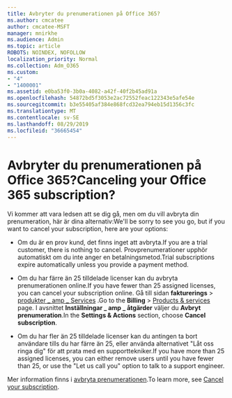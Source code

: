 ```yaml
---
title: Avbryter du prenumerationen på Office 365?
ms.author: cmcatee
author: cmcatee-MSFT
manager: mnirkhe
ms.audience: Admin
ms.topic: article
ROBOTS: NOINDEX, NOFOLLOW
localization_priority: Normal
ms.collection: Adm_O365
ms.custom:
- "4"
- "1400001"
ms.assetid: e0ba53f0-3b0a-4082-a42f-40f2b45ad91a
ms.openlocfilehash: 54872bd5f3053e2ac72552feac122343e5afe54e
ms.sourcegitcommit: b3e55405af384e868fcd32ea794eb15d1356c3fc
ms.translationtype: MT
ms.contentlocale: sv-SE
ms.lasthandoff: 08/29/2019
ms.locfileid: "36665454"
---
```

# <a name="canceling-your-office-365-subscription"></a><span data-ttu-id="24498-102">Avbryter du prenumerationen på Office 365?</span><span class="sxs-lookup"><span data-stu-id="24498-102">Canceling your Office 365 subscription?</span></span>

<span data-ttu-id="24498-103">Vi kommer att vara ledsen att se dig gå, men om du vill avbryta din prenumeration, här är dina alternativ:</span><span class="sxs-lookup"><span data-stu-id="24498-103">We'll be sorry to see you go, but if you want to cancel your subscription, here are your options:</span></span>
  
- <span data-ttu-id="24498-104">Om du är en prov kund, det finns inget att avbryta.</span><span class="sxs-lookup"><span data-stu-id="24498-104">If you are a trial customer, there is nothing to cancel.</span></span> <span data-ttu-id="24498-105">Provprenumerationer upphör automatiskt om du inte anger en betalningsmetod.</span><span class="sxs-lookup"><span data-stu-id="24498-105">Trial subscriptions expire automatically unless you provide a payment method.</span></span>

- <span data-ttu-id="24498-106">Om du har färre än 25 tilldelade licenser kan du avbryta prenumerationen online.</span><span class="sxs-lookup"><span data-stu-id="24498-106">If you have fewer than 25 assigned licenses, you can cancel your subscription online.</span></span> <span data-ttu-id="24498-107">Gå till sidan **fakturerings** \> [produkter _ amp _ Services](https://go.microsoft.com/fwlink/p/?linkid=842054) .</span><span class="sxs-lookup"><span data-stu-id="24498-107">Go to the **Billing** \> [Products & services](https://go.microsoft.com/fwlink/p/?linkid=842054) page.</span></span> <span data-ttu-id="24498-108">I avsnittet **Inställningar _ amp _ åtgärder** väljer du **Avbryt prenumeration**.</span><span class="sxs-lookup"><span data-stu-id="24498-108">In the **Settings & Actions** section, choose **Cancel subscription**.</span></span>

- <span data-ttu-id="24498-109">Om du har fler än 25 tilldelade licenser kan du antingen ta bort användare tills du har färre än 25, eller använda alternativet "Låt oss ringa dig" för att prata med en supporttekniker.</span><span class="sxs-lookup"><span data-stu-id="24498-109">If you have more than 25 assigned licenses, you can either remove users until you have fewer than 25, or use the "Let us call you" option to talk to a support engineer.</span></span>

<span data-ttu-id="24498-110">Mer information finns i [avbryta prenumerationen](https://docs.microsoft.com/office365/admin/subscriptions-and-billing/cancel-your-subscription).</span><span class="sxs-lookup"><span data-stu-id="24498-110">To learn more, see [Cancel your subscription](https://docs.microsoft.com/office365/admin/subscriptions-and-billing/cancel-your-subscription).</span></span>